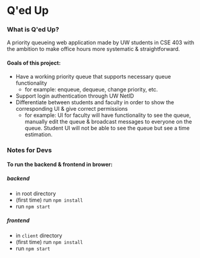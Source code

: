 # Q'ed Up
### What is Q'ed Up?
A priority queueing web application made by UW students in CSE 403 with the ambition to make office hours more systematic & straightforward.
#### Goals of this project:
- Have a working priority queue that supports necessary queue functionality
  - for example: enqueue, dequeue, change priority, etc.
- Support login authentication through UW NetID
- Differentiate between students and faculty in order to show the corresponding UI & give correct permissions
  - for example: UI for faculty will have functionality to see the queue, manually edit the queue & broadcast messages to everyone on the queue. Student UI will not be able to see the queue but see a time estimation.

### Notes for Devs
#### To run the backend & frontend in brower:
##### backend
- in root directory
- (first time) run `npm install`
- run `npm start`
##### frontend
- in `client` directory
- (first time) run `npm install`
- run `npm start`

